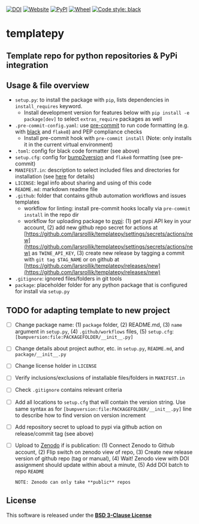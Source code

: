 [![DOI](https://zenodo.org/badge/DOI/10.5281/zenodo.6360738.svg)](https://doi.org/10.5281/zenodo.6360738)
[![Website](https://img.shields.io/website?up_message=online&url=https%3A%2F%2Fgithub.com/larsrollik/templatepy)](https://github.com/larsrollik/templatepy)
[![PyPI](https://img.shields.io/pypi/v/templatepy.svg)](https://pypi.org/project/templatepy)
[![Wheel](https://img.shields.io/pypi/wheel/templatepy.svg)](https://pypi.org/project/templatepy)
[![Code style: black](https://img.shields.io/badge/code%20style-black-000000.svg)](https://github.com/python/black)


# templatepy
Template repo for python repositories & PyPi integration
---


## Usage & file overview

- `setup.py`: to install the package with `pip`, lists dependencies in `install_requires` keyword.
  - Install development version for features below with `pip install -e package[dev]` to select `extras_require` packages as well
- `.pre-commit-config.yaml`: use [pre-commit](https://pre-commit.com) to run code formatting (e.g. with [black](https://github.com/psf/black) and `flake8`) and PEP compliance checks
  - Install pre-commit hook with `pre-commit install` (Note: only installs it in the current virtual environment)
- `.toml`: config for black code formatter (see above)
- `setup.cfg`: config for [bump2version](https://github.com/c4urself/bump2version) and `flake8` formatting (see pre-commit)
- `MANIFEST.in`: description to select included files and directories for installation (see [here](https://packaging.python.org/en/latest/guides/using-manifest-in) for details)
- `LICENSE`: legal info about sharing and using of this code
- `README.md`: markdown readme file
- `.github`: folder that contains github automation workflows and issues templates
  - workflow for linting: install pre-commit hooks locally via `pre-commit install` in the repo dir
  - workflow for uploading package to [pypi](pypi.org): (1) get pypi API key in your account, (2) add new github repo secret for actions at [https://github.com/larsrollik/templatepy/settings/secrets/actions/new](https://github.com/larsrollik/templatepy/settings/secrets/actions/new) as `TWINE_API_KEY`, (3) create new release by tagging a commit with `git tag $TAG_NAME` or on github at [https://github.com/larsrollik/templatepy/releases/new](https://github.com/larsrollik/templatepy/releases/new)
- `.gitignore`: ignored files/folders in git tools
- `package`: placeholder folder for any python package that is configured for install via `setup.py`


## TODO for adapting template to new project

- [ ] Change package name: (1) `package` folder, (2) README.md, (3) `name` argument in `setup.py`, (4) `.github/workflows` files, (5) `setup.cfg`: `[bumpversion:file:PACKAGEFOLDER/__init__.py]`
- [ ] Change details about project author, etc. in `setup.py`, `README.md`, and `package/__init__.py`
- [ ] Change license holder in `LICENSE`
- [ ] Verify inclusions/exclusions of installable files/folders in `MANIFEST.in`
- [ ] Check `.gitignore` contains relevant criteria
- [ ] Add all locations to `setup.cfg` that will contain the version string. Use same syntax as for `[bumpversion:file:PACKAGEFOLDER/__init__.py]` line to describe how to find version on version increment
- [ ] Add repository secret to upload to pypi via github action on release/commit tag (see above)
- [ ] Upload to [Zenodo](https://zenodo.org) if is publication: (1) Connect Zenodo to Github account, (2) Flip switch on zenodo view of repo, (3) Create new release version of github repo (tag or manual), (4) Wait! Zenodo view with DOI assignment should update within about a minute, (5) Add DOI batch to repo `README`

    ```NOTE: Zenodo can only take **public** repos```


## License
This software is released under the **[BSD 3-Clause License](https://github.com/larsrollik/templatepy/blob/main/LICENSE)**
